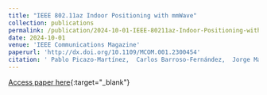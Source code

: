```yaml
---
title: "IEEE 802.11az Indoor Positioning with mmWave"
collection: publications
permalink: /publication/2024-10-01-IEEE-80211az-Indoor-Positioning-with-mmWave
date: 2024-10-01
venue: 'IEEE Communications Magazine'
paperurl: 'http://dx.doi.org/10.1109/MCOM.001.2300454'
citation: ' Pablo Picazo-Martínez,  Carlos Barroso-Fernández,  Jorge Martín-Pérez,  Milan Groshev,  Antonio Oliva, &quot;IEEE 802.11az Indoor Positioning with mmWave.&quot; IEEE Communications Magazine, 2024.'
---
```

[Access paper here](http://dx.doi.org/10.1109/MCOM.001.2300454){:target="_blank"}
